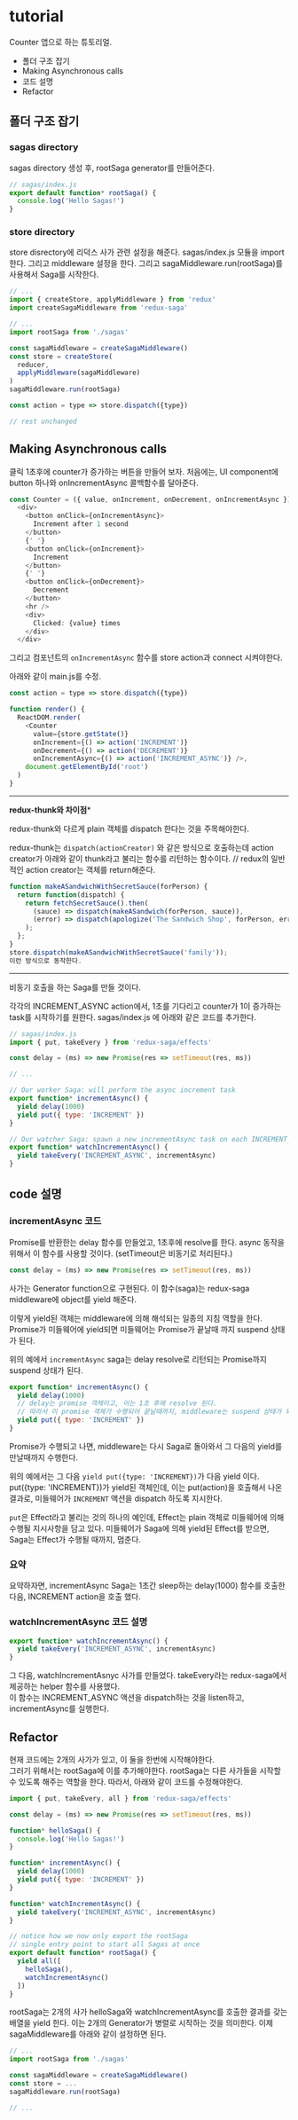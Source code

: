 # tutorial 

Counter 앱으로 하는 튜토리얼. 
- 폴더 구조 잡기
- Making Asynchronous calls
- 코드 설명
- Refactor

## 폴더 구조 잡기 

### sagas directory

sagas directory 생성 후, rootSaga generator를 만들어준다. 

```js
// sagas/index.js
export default function* rootSaga() {
  console.log('Hello Sagas!')
}
```

### store directory

store disrectory에 리덕스 사가 관련 설정을 해준다. 
sagas/index.js 모듈을 import한다. 그리고 middleware 설정을 한다. 
그리고 sagaMiddleware.run(rootSaga)를 사용해서 Saga를 시작한다.
 
```js
// ...
import { createStore, applyMiddleware } from 'redux'
import createSagaMiddleware from 'redux-saga'

// ...
import rootSaga from './sagas'

const sagaMiddleware = createSagaMiddleware()
const store = createStore(
  reducer,
  applyMiddleware(sagaMiddleware)
)
sagaMiddleware.run(rootSaga)

const action = type => store.dispatch({type})

// rest unchanged
```


## Making Asynchronous calls

클릭 1초후에 counter가 증가하는 버튼을 만들어 보자. 
처음에는, UI component에 button 하나와 onIncrementAsync 콜백함수를 달아준다. 

```js
const Counter = ({ value, onIncrement, onDecrement, onIncrementAsync }) =>
  <div>
    <button onClick={onIncrementAsync}>
      Increment after 1 second
    </button>
    {' '}
    <button onClick={onIncrement}>
      Increment
    </button>
    {' '}
    <button onClick={onDecrement}>
      Decrement
    </button>
    <hr />
    <div>
      Clicked: {value} times
    </div>
  </div>
```

그리고 컴포넌트의 `onIncrementAsync` 함수를 store action과 connect 시켜야한다. 

아래와 같이 main.js를 수정. 
```js
const action = type => store.dispatch({type})

function render() {
  ReactDOM.render(
    <Counter
      value={store.getState()}
      onIncrement={() => action('INCREMENT')}
      onDecrement={() => action('DECREMENT')}
      onIncrementAsync={() => action('INCREMENT_ASYNC')} />,
    document.getElementById('root')
  )
}
```

---
**redux-thunk와 차이점***

redux-thunk와 다르게 plain 객체를 dispatch 한다는 것을 주목해야한다. 

redux-thunk는 `dispatch(actionCreator)` 와 같은 방식으로 호출하는데 action creator가 아래와 같이 thunk라고 불리는 함수를 리턴하는 함수이다. 
// redux의 일반적인 action creator는 객체를 return해준다.

```js
function makeASandwichWithSecretSauce(forPerson) {
  return function(dispatch) {
    return fetchSecretSauce().then(
      (sauce) => dispatch(makeASandwich(forPerson, sauce)),
      (error) => dispatch(apologize('The Sandwich Shop', forPerson, error)),
    );
  };
}
store.dispatch(makeASandwichWithSecretSauce('family'));
이런 방식으로 동작한다. 
```
---

비동기 호출을 하는 Saga를 만들 것이다.

각각의 INCREMENT_ASYNC action에서, 1초를 기다리고 counter가 1이 증가하는 task를 시작하기를 원한다.
sagas/index.js 에 아래와 같은 코드를 추가한다. 

```js
// sagas/index.js
import { put, takeEvery } from 'redux-saga/effects'

const delay = (ms) => new Promise(res => setTimeout(res, ms))

// ...

// Our worker Saga: will perform the async increment task
export function* incrementAsync() {
  yield delay(1000)
  yield put({ type: 'INCREMENT' })
}

// Our watcher Saga: spawn a new incrementAsync task on each INCREMENT_ASYNC
export function* watchIncrementAsync() {
  yield takeEvery('INCREMENT_ASYNC', incrementAsync)
}
```

## code 설명 

### incrementAsync 코드 
Promise를 반환한는 delay 함수를 만들었고, 1초후에 resolve를 한다. async 동작을 위해서 이 함수를 사용할 것이다. (setTimeout은 비동기로 처리된다.)

```js
const delay = (ms) => new Promise(res => setTimeout(res, ms))
```

사가는 Generator function으로 구현된다. 이 함수(saga)는 redux-saga middleware에 object를 yield 해준다. 

이렇게 yield된 객체는 middleware에 의해 해석되는 일종의 지침 역할을 한다. Promise가 미들웨어에 yield되면 미들웨어는 Promise가 끝날때 까지 suspend 상태가 된다.

위의 예에서 `incrementAsync` saga는  delay resolve로 리턴되는 Promise까지 suspend 상태가 된다. 

```js
export function* incrementAsync() {
  yield delay(1000)
  // delay는 promise 객체이고, 이는 1초 후에 resolve 된다.
  // 따라서 이 promise 객체가 수행되어 끝날때까지, middleware는 suspend 상태가 되어, 아래의 코드를 수행하지 않는다. 일종의 중단점 역할을 하게 되는 것이다. 
  yield put({ type: 'INCREMENT' })
}

```

Promise가 수행되고 나면, middleware는 다시 Saga로 돌아와서 그 다음의 yield를 만날때까지 수행한다. 

위의 예에서는 그 다음 `yield put({type: 'INCREMENT})`가 다음 yield 이다. put({type: 'INCREMENT})가 yield된 객체인데, 이는 put(action)을 호출해서 나온 결과로, 미들웨어가 `INCREMENT` 액션을 dispatch 하도록 지시한다. 

`put`은 Effect라고 불리는 것의 하나의 예인데, Effect는 plain 객체로 미들웨어에 의해 수행될 지시사항을 담고 있다. 미들웨어가 Saga에 의해 yield된 Effect를 받으면, Saga는 Effect가 수행될 때까지, 멈춘다. 

### 요약

요약하자면, incrementAsync Saga는 1초간 sleep하는 delay(1000) 함수를 호출한 다음, INCREMENT action을 호출 했다. 


### watchIncrementAsync 코드 설명

```js
export function* watchIncrementAsync() {
  yield takeEvery('INCREMENT_ASYNC', incrementAsync)
}
```

그 다음, watchIncrementAsnyc 사가를 만들었다. takeEvery라는 redux-saga에서 제공하는 helper 함수를 사용했다.  
이 함수는 INCREMENT_ASYNC 액션을 dispatch하는 것을 listen하고, incrementAsync를 실행한다. 

## Refactor

현재 코드에는 2개의 사가가 있고, 이 둘을 한번에 시작해야한다.  
그러기 위해서는 rootSaga에 이를 추가해야한다. rootSaga는 다른 사가들을 시작할 수 있도록 해주는 역할을 한다. 
따라서, 아래와 같이 코드를 수정해야한다. 

```js
import { put, takeEvery, all } from 'redux-saga/effects'

const delay = (ms) => new Promise(res => setTimeout(res, ms))

function* helloSaga() {
  console.log('Hello Sagas!')
}

function* incrementAsync() {
  yield delay(1000)
  yield put({ type: 'INCREMENT' })
}

function* watchIncrementAsync() {
  yield takeEvery('INCREMENT_ASYNC', incrementAsync)
}

// notice how we now only export the rootSaga
// single entry point to start all Sagas at once
export default function* rootSaga() {
  yield all([
    helloSaga(),
    watchIncrementAsync()
  ])
}
```

rootSaga는 2개의 사가 helloSaga와 watchIncrementAsync를 호출한 결과를 갖는 배열을 yield 한다. 
이는 2개의 Generator가 병렬로 시작하는 것을 의미한다. 이제 sagaMiddleware를 아래와 같이 설정하면 된다. 

```js
// ...
import rootSaga from './sagas'

const sagaMiddleware = createSagaMiddleware()
const store = ...
sagaMiddleware.run(rootSaga)

// ...
```